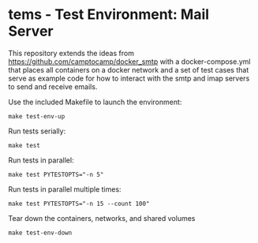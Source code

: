 # tems - Test Environment: Mail Server

This repository extends the ideas from https://github.com/camptocamp/docker_smtp with a docker-compose.yml that places all containers on a docker network and a set of test cases that serve as example code for how to interact with the smtp and imap servers to send and receive emails.

Use the included Makefile to launch the environment:

```
make test-env-up
```

Run tests serially:

```
make test
```

Run tests in parallel:

```
make test PYTESTOPTS="-n 5"
```

Run tests in parallel multiple times:

```
make test PYTESTOPTS="-n 15 --count 100"
```

Tear down the containers, networks, and shared volumes

```
make test-env-down
```

